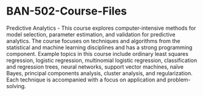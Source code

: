 # BAN-502-Course-Files
Predictive Analytics - This course explores computer-intensive methods for model selection, parameter estimation, and validation for predictive analytics. The course focuses on techniques and algorithms from the statistical and machine learning disciplines and has a strong programming component. Example topics in this course include ordinary least squares regression, logistic regression, multinomial logistic regression, classification and regression trees, neural networks, support vector machines, naïve Bayes, principal components analysis, cluster analysis, and regularization. Each technique is accompanied with a focus on application and problem-solving. 
